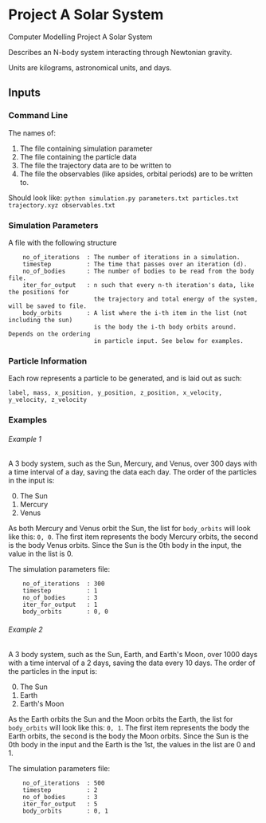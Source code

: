 # Project A Solar System
Computer Modelling Project A Solar System

Describes an N-body system interacting through Newtonian gravity.

Units are kilograms, astronomical units, and days.

## Inputs
### Command Line
The names of:
1. The file containing simulation parameter
2. The file containing the particle data
3. The file the trajectory data are to be written to
4. The file the observables (like apsides, orbital periods) are to be written to.

Should look like: `python simulation.py parameters.txt particles.txt trajectory.xyz observables.txt`
### Simulation Parameters
A file with the following structure
```
    no_of_iterations  : The number of iterations in a simulation.
    timestep          : The time that passes over an iteration (d).
    no_of_bodies      : The number of bodies to be read from the body file.
    iter_for_output   : n such that every n-th iteration's data, like the positions for
                        the trajectory and total energy of the system, will be saved to file.
    body_orbits       : A list where the i-th item in the list (not including the sun)
                        is the body the i-th body orbits around. Depends on the ordering
                        in particle input. See below for examples.
```


### Particle Information
Each row represents a particle to be generated, and is laid out as such:
```
label, mass, x_position, y_position, z_position, x_velocity, y_velocity, z_velocity
```
### Examples
###### Example 1
A 3 body system, such as the Sun, Mercury, and Venus, over 300 days with a time interval of a day, saving the data each day.
The order of the particles in the input is:

<ol start="0">
  <li>The Sun</li>
  <li>Mercury</li>
  <li>Venus</li>
</ol>

As both Mercury and Venus orbit the Sun, the list for `body_orbits` will look like this: `0, 0`. The first item represents the body Mercury orbits, the second is the body Venus orbits. Since the Sun is the 0th body in the input, the value in the list is 0.

The simulation parameters file:
```
    no_of_iterations  : 300
    timestep          : 1
    no_of_bodies      : 3
    iter_for_output   : 1
    body_orbits       : 0, 0
```
###### Example 2
A 3 body system, such as the Sun, Earth, and Earth's Moon, over 1000 days with a time interval of a 2 days, saving the data every 10 days.
The order of the particles in the input is:

<ol start="0">
  <li>The Sun</li>
  <li>Earth</li>
  <li>Earth's Moon</li>
</ol>

As the Earth orbits the Sun and the Moon orbits the Earth, the list for `body_orbits` will look like this: `0, 1`. The first item represents the body the Earth orbits, the second is the body the Moon orbits. Since the Sun is the 0th body in the input and the Earth is the 1st, the values in the list are 0 and 1.

The simulation parameters file:
```
    no_of_iterations  : 500
    timestep          : 2
    no_of_bodies      : 3
    iter_for_output   : 5
    body_orbits       : 0, 1
```
